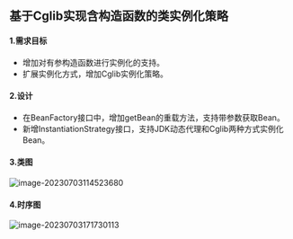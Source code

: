 ## 基于Cglib实现含构造函数的类实例化策略

#### 1.需求目标

- 增加对有参构造函数进行实例化的支持。
- 扩展实例化方式，增加Cglib实例化策略。

#### 2.设计

- 在BeanFactory接口中，增加getBean的重载方法，支持带参数获取Bean。
- 新增InstantiationStrategy接口，支持JDK动态代理和Cglib两种方式实例化Bean。

#### 3.类图

![image-20230703114523680](/Users/huzhuo/git/xqxls-spring/README.assets/image-20230703114523680-8376205.png)

#### 4.时序图

![image-20230703171730113](/Users/huzhuo/git/xqxls-spring/README.assets/image-20230703171730113.png)



